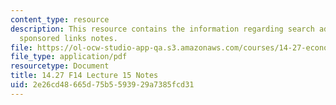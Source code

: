 ```yaml
---
content_type: resource
description: This resource contains the information regarding search advertising and
  sponsored links notes.
file: https://ol-ocw-studio-app-qa.s3.amazonaws.com/courses/14-27-economics-and-e-commerce-fall-2014/2e26cd48665d75b5593929a7385fcd31_MIT14_27F14_Lec15.pdf
file_type: application/pdf
resourcetype: Document
title: 14.27 F14 Lecture 15 Notes
uid: 2e26cd48-665d-75b5-5939-29a7385fcd31
---
```

